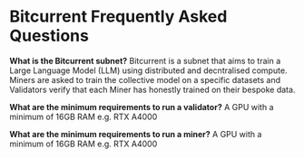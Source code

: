 # Bitcurrent Frequently Asked Questions

**What is the Bitcurrent subnet?** Bitcurrent is a subnet that aims to train a Large Language Model (LLM) using distributed and decntralised compute. Miners are asked to train the collective model on a specific datasets and Validators verify that each Miner has honestly trained on their bespoke data.

**What are the minimum requirements to run a validator?**
A GPU with a minimum of 16GB RAM e.g. RTX A4000

**What are the minimum requirements to run a miner?**
A GPU with a minimum of 16GB RAM e.g. RTX A4000
